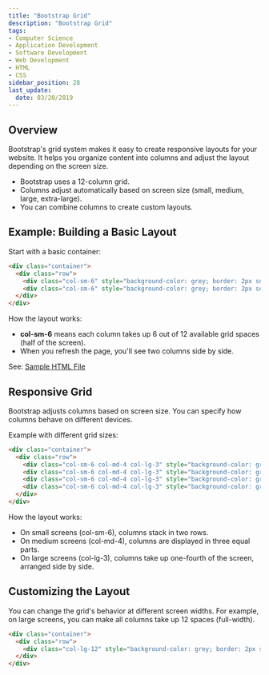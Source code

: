 ```yaml
---
title: "Bootstrap Grid"
description: "Bootstrap Grid"
tags: 
- Computer Science
- Application Development
- Software Development
- Web Development
- HTML
- CSS
sidebar_position: 28
last_update:
  date: 03/20/2019
---
```



## Overview

Bootstrap's grid system makes it easy to create responsive layouts for your website. It helps you organize content into columns and adjust the layout depending on the screen size.

- Bootstrap uses a 12-column grid.
- Columns adjust automatically based on screen size (small, medium, large, extra-large).
- You can combine columns to create custom layouts.

## Example: Building a Basic Layout

Start with a basic container:

```html
<div class="container">
  <div class="row">
    <div class="col-sm-6" style="background-color: grey; border: 2px solid black;">Column 1</div>
    <div class="col-sm-6" style="background-color: grey; border: 2px solid black;">Column 2</div>
  </div>
</div>
```

How the layout works:

- **col-sm-6** means each column takes up 6 out of 12 available grid spaces (half of the screen).
- When you refresh the page, you'll see two columns side by side.


See: [Sample HTML File](https://github.com/joseeden/joeden/blob/master/docs/021-Software-Engineering/009-Web-Development/Projects/011-Bootstrap-Grid/index.html)

## Responsive Grid

Bootstrap adjusts columns based on screen size. You can specify how columns behave on different devices.

Example with different grid sizes:

```html
<div class="container">
  <div class="row">
    <div class="col-sm-6 col-md-4 col-lg-3" style="background-color: grey; border: 2px solid black;">Column 1</div>
    <div class="col-sm-6 col-md-4 col-lg-3" style="background-color: grey; border: 2px solid black;">Column 2</div>
    <div class="col-sm-6 col-md-4 col-lg-3" style="background-color: grey; border: 2px solid black;">Column 3</div>
    <div class="col-sm-6 col-md-4 col-lg-3" style="background-color: grey; border: 2px solid black;">Column 4</div>
  </div>
</div>
```

How the layout works:

- On small screens (col-sm-6), columns stack in two rows.
- On medium screens (col-md-4), columns are displayed in three equal parts.
- On large screens (col-lg-3), columns take up one-fourth of the screen, arranged side by side.

## Customizing the Layout

You can change the grid's behavior at different screen widths. For example, on large screens, you can make all columns take up 12 spaces (full-width).

```html
<div class="container">
  <div class="row">
    <div class="col-lg-12" style="background-color: grey; border: 2px solid black;">Full width on large screens</div>
  </div>
</div>
```
